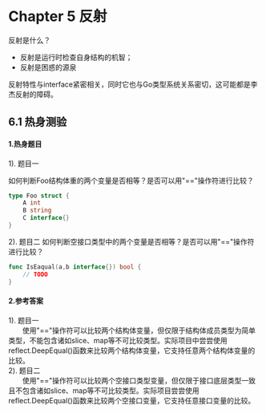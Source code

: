 # Chapter 5 反射

反射是什么？
- 反射是运行时检查自身结构的机智；
- 反射是困惑的源泉

反射特性与interface紧密相关，同时它也与Go类型系统关系密切，这可能都是李杰反射的障碍。

## 6.1 热身测验

#### 1.热身题目  
1). 题目一

如何判断Foo结构体重的两个变量是否相等？是否可以用"=="操作符进行比较？
```go
type Foo struct {
	A int
	B string
	C interface{}
}
```

2). 题目二
如何判断空接口类型中的两个变量是否相等？是否可以用"=="操作符进行比较？
```go
func IsEaqual(a,b interface{}) bool {
	// TODO
}
```
#### 2.参考答案
1). 题目一  
&emsp;&emsp;使用"=="操作符可以比较两个结构体变量，但仅限于结构体成员类型为简单类型，不能包含诸如slice、map等不可比较类型。实际项目中尝尝使用
reflect.DeepEqual()函数来比较两个结构体变量，它支持任意两个结构体变量的比较。  
2). 题目二  
&emsp;&emsp;使用"=="操作符可以比较两个空接口类型变量，但仅限于接口底层类型一致且不包含诸如slice、map等不可比较类型。实际项目尝尝使用
reflect.DeepEqual()函数来比较两个空接口变量，它支持任意接口变量的比较。